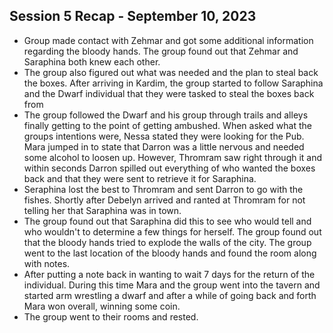 ## Session 5 Recap - September 10, 2023

- Group made contact with Zehmar and got some additional information regarding the bloody hands. The group found out that Zehmar and Saraphina both knew each other.
- The group also figured out what was needed and the plan to steal back the boxes. After arriving in Kardim, the group started to follow Saraphina and the Dwarf individual that they were tasked to steal the boxes back from
- The group followed the Dwarf and his group through trails and alleys finally getting to the point of getting ambushed. When asked what the groups intentions were, Nessa stated they were looking for the Pub. Mara jumped in to state that Darron was a little nervous and needed some alcohol to loosen up. However, Thromram saw right through it and within seconds Darron spilled out everything of who wanted the boxes back and that they were sent to retrieve it for Saraphina.
- Seraphina lost the best to Thromram and sent Darron to go with the fishes. Shortly after Debelyn arrived and ranted at Thromram for not telling her that Saraphina was in town. 
- The group found out that Saraphina did this to see who would tell and who wouldn't to determine a few things for herself. The group found out that the bloody hands tried to explode the walls of the city. The group went to the last location of the bloody hands and found the room along with notes.
- After putting a note back in wanting to wait 7 days for the return of the individual. During this time Mara and the group went into the tavern and started arm wrestling a dwarf and after a while of going back and forth Mara won overall, winning some coin.
- The group went to their rooms and rested.
